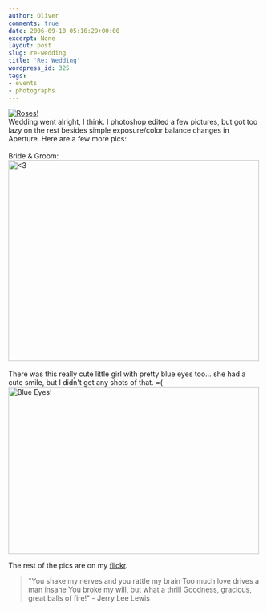```yaml
---
author: Oliver
comments: true
date: 2006-09-10 05:16:29+00:00
excerpt: None
layout: post
slug: re-wedding
title: 'Re: Wedding'
wordpress_id: 325
tags:
- events
- photographs
---
```


<a href="http://www.flickr.com/photos/owiber/238949383/" title="Roses!"><img src="http://static.flickr.com/92/238949383_fd5fa64ff2.jpg" alt="Roses!" /></a>
<br />Wedding went alright, I think.  I photoshop edited a few pictures, but got too lazy on the rest besides simple exposure/color balance changes in Aperture.  Here are a few more pics:<br />
<br />
Bride & Groom:<br />
<a href="http://www.flickr.com/photos/owiber/238970706/" title="Photo Sharing"><img src="http://static.flickr.com/90/238970706_289366d468.jpg" width="500" height="400" alt="<3" /></a><br />
<br />
There was this really cute little girl with pretty blue eyes too... she had a cute smile, but I didn't get any shots of that. =(<br />
<a href="http://www.flickr.com/photos/owiber/238967158/" title="Photo Sharing"><img src="http://static.flickr.com/87/238967158_ca59157d33.jpg" width="500" height="333" alt="Blue Eyes!" /></a>

The rest of the pics are on my <a href="http://www.flickr.com/photos/owiber/sets/72157594277093786/">flickr</a>.

<blockquote class="lyrics">"You shake my nerves and you rattle my brain
Too much love drives a man insane
You broke my will, but what a thrill
Goodness, gracious, great balls of fire!" - Jerry Lee Lewis</blockquote>